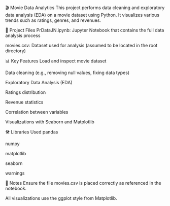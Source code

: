 🎬 Movie Data Analytics
This project performs data cleaning and exploratory data analysis (EDA) on a movie dataset using Python. It visualizes various trends such as ratings, genres, and revenues.

📁 Project Files
PrDataJN.ipynb: Jupyter Notebook that contains the full data analysis process

movies.csv: Dataset used for analysis (assumed to be located in the root directory)

📊 Key Features
Load and inspect movie dataset

Data cleaning (e.g., removing null values, fixing data types)

Exploratory Data Analysis (EDA)

Ratings distribution

Revenue statistics

Correlation between variables

Visualizations with Seaborn and Matplotlib

🛠 Libraries Used
pandas

numpy

matplotlib

seaborn

warnings

📌 Notes
Ensure the file movies.csv is placed correctly as referenced in the notebook.

All visualizations use the ggplot style from Matplotlib.
